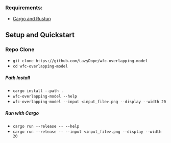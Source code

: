 ### Requirements:
- [Cargo and Rustup](https://rustup.rs/)

## Setup and Quickstart
### Repo Clone
- `git clone https://github.com/LazyDope/wfc-overlapping-model`
- `cd wfc-overlapping-model`
##### Path Install
- `cargo install --path .`
- `wfc-overlapping-model --help`
- `wfc-overlapping-model --input <input_file>.png --display --width 20`
##### Run with Cargo
- `cargo run --release -- --help`
- `cargo run --release -- --input <input_file>.png --display --width 20`
